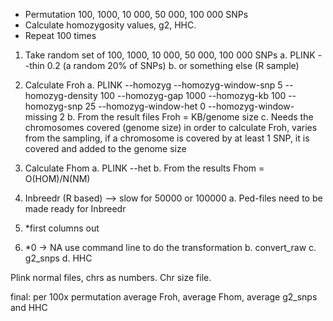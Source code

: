 - Permutation 100, 1000, 10 000, 50 000, 100 000 SNPs
- Calculate homozygosity values, g2, HHC.
- Repeat 100 times

1. Take random set of 100, 1000, 10 000, 50 000, 100 000 SNPs
a. PLINK --thin 0.2 (a random 20% of SNPs)
b. or something else (R sample)

2. Calculate Froh
  a. PLINK    --homozyg --homozyg-window-snp 5 --homozyg-density 100 --homozyg-gap 1000 --homozyg-kb 100 --homozyg-snp 25 --homozyg-window-het 0 --homozyg-window-missing 2
  b. From the result files Froh = KB/genome size
  c. Needs the chromosomes covered (genome size) in order to calculate Froh, varies from the sampling, if a chromosome is covered by at least 1 SNP, it is covered and added to the genome size

3. Calculate Fhom
a. PLINK --het
b. From the results Fhom = O(HOM)/N(NM)
4. Inbreedr (R based) —> slow for 50000 or 100000
a. Ped-files need to be made ready for Inbreedr
1. *first columns out
2. *0 -> NA
use command line to do the transformation
b. convert_raw
c. g2_snps
d. HHC
 
Plink normal files, chrs as numbers. Chr size file.

final: per 100x permutation average Froh, average Fhom, average g2_snps and HHC

